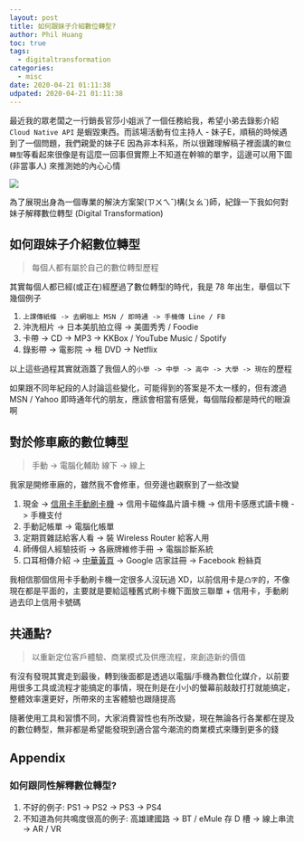 ```yaml
---
layout: post
title: 如何跟妹子介紹數位轉型?
author: Phil Huang
toc: true
tags:
  - digitaltransformation
categories:
  - misc
date: 2020-04-21 01:11:38
udpated: 2020-04-21 01:11:38
---
```


最近我的眾老闆之一行銷長官莎小姐派了一個任務給我，希望小弟去錄影介紹 `Cloud Native API` 是蝦毀東西。而該場活動有位主持人 - 妹子E，順稿的時候遇到了一個問題，我們親愛的妹子E 因為非本科系，所以很難理解稿子裡面講的`數位轉型`等看起來很像是有這麼一回事但實際上不知道在幹嘛的單字，這邊可以用下圖 (非當事人) 來推測她的內心心情

![](/images/dt.jpg)

為了展現出身為一個專業的解決方案架(ㄗㄨㄟˇ)構(ㄆㄠˋ)師，紀錄一下我如何對妹子解釋數位轉型 (Digital Transformation)

<!--more-->

## 如何跟妹子介紹數位轉型

> 每個人都有屬於自己的數位轉型歷程

其實每個人都已經(或正在)經歷過了數位轉型的時代，我是 78 年出生，舉個以下幾個例子

1. `上課傳紙條 -> 去網咖上 MSN / 即時通 -> 手機傳 Line / FB`
2. 沖洗相片 -> 日本美肌拍立得 -> 美圖秀秀 / Foodie
3. 卡帶 -> CD -> MP3 -> KKBox / YouTube Music / Spotify
4. 錄影帶 -> 電影院 -> 租 DVD -> Netflix

以上這些過程其實就涵蓋了我個人的`小學 -> 中學 -> 高中 -> 大學 -> 現在`的歷程

如果跟不同年紀段的人討論這些變化，可能得到的答案是不太一樣的，但有渡過 MSN / Yahoo 即時通年代的朋友，應該會相當有感覺，每個階段都是時代的眼淚啊

## 對於修車廠的數位轉型

> 手動 -> 電腦化輔助
> 線下 -> 線上

我家是開修車廠的，雖然我不會修車，但旁邊也觀察到了一些改變

1. 現金 -> [信用卡手動刷卡機][1] -> 信用卡磁條晶片讀卡機 -> 信用卡感應式讀卡機 -> 手機支付
2. 手動記帳單 -> 電腦化帳單
3. 定期買雜誌給客人看 -> 裝 Wireless Router 給客人用
4. 師傅個人經驗技術 -> 各廠牌維修手冊 -> 電腦診斷系統
5. 口耳相傳介紹 -> [中華黃頁][2] -> Google 店家註冊 -> Facebook 粉絲頁

我相信那個信用卡手動刷卡機一定很多人沒玩過 XD，以前信用卡是`凸字`的，不像現在都是平面的，主要就是要給這種舊式刷卡機下面放三聯單 + 信用卡，手動刷過去印上信用卡號碼

## 共通點?

> 以重新定位客戶體驗、商業模式及供應流程，來創造新的價值

有沒有發現其實走到最後，轉到後面都是透過以電腦/手機為數位化媒介，以前要用很多工具或流程才能搞定的事情，現在則是在小小的螢幕前敲敲打打就能搞定，整體效率還更好，所帶來的主客體驗也跟隨提高

隨著使用工具和習慣不同，大家消費習性也有所改變，現在無論各行各業都在提及的數位轉型，無非都是希望能發現到適合當今潮流的商業模式來賺到更多的錢

## Appendix

### 如何跟同性解釋數位轉型?

1. 不好的例子: PS1 -> PS2 -> PS3 -> PS4
2. 不知道為何共鳴度很高的例子: 高雄建國路 -> BT / eMule 存 D 槽 -> 線上串流 -> AR / VR

[1]: https://judy-pan.blogspot.com/2014/06/credit-card.html?m=1
[2]: https://www.chyp.com.tw/print-ads.html